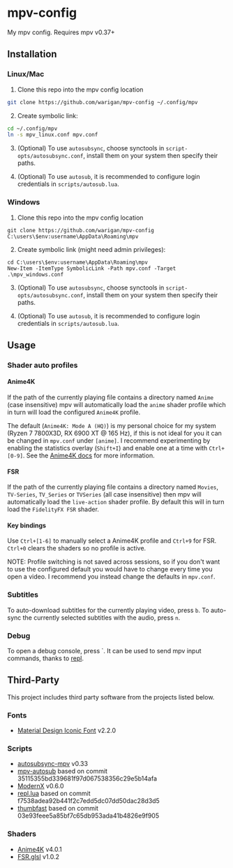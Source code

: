 # mpv-config

My mpv config. Requires mpv v0.37+

## Installation

### Linux/Mac

1. Clone this repo into the mpv config location
```sh
git clone https://github.com/warigan/mpv-config ~/.config/mpv
```

2. Create symbolic link:
```sh
cd ~/.config/mpv
ln -s mpv_linux.conf mpv.conf
```

3. (Optional) To use `autosubsync`, choose synctools in `script-opts/autosubsync.conf`, install them on your system then specify their paths.

4. (Optional) To use `autosub`, it is recommended to configure login credentials in `scripts/autosub.lua`.

### Windows

1. Clone this repo into the mpv config location
```pwsh
git clone https://github.com/warigan/mpv-config C:\users\$env:username\AppData\Roaming\mpv
```

2. Create symbolic link (might need admin privileges):
```pwsh
cd C:\users\$env:username\AppData\Roaming\mpv
New-Item -ItemType SymbolicLink -Path mpv.conf -Target .\mpv_windows.conf
```

3. (Optional) To use `autosubsync`, choose synctools in `script-opts/autosubsync.conf`, install them on your system then specify their paths.

4. (Optional) To use `autosub`, it is recommended to configure login credentials in `scripts/autosub.lua`.

## Usage

### Shader auto profiles

#### Anime4K

If the path of the currently playing file contains a directory named `Anime` (case insensitive) mpv will automatically load the `anime` shader profile which in turn will load the configured `Anime4K` profile.

The default (`Anime4K: Mode A (HQ)`) is my personal choice for my system (Ryzen 7 7800X3D, RX 6900 XT @ 165 Hz), if this is not ideal for you it can be changed in `mpv.conf` under `[anime]`. I recommend experimenting by enabling the statistics overlay (`Shift+I`) and enable one at a time with `Ctrl+[0-9]`. See the [Anime4K docs](https://github.com/bloc97/Anime4K/blob/master/md/GLSL_Instructions_Advanced.md) for more information.

#### FSR

If the path of the currently playing file contains a directory named `Movies`, `TV-Series`, `TV_Series` or `TVSeries` (all case insensitive) then mpv will automatically load the `live-action` shader profile. By default this will in turn load the `FidelityFX FSR` shader.

#### Key bindings

Use `Ctrl+[1-6]` to manually select a Anime4K profile and `Ctrl+9` for FSR. `Ctrl+0` clears the shaders so no profile is active.

NOTE: Profile switching is not saved across sessions, so if you don't want to use the configured default you would have to change every time you open a video. I recommend you instead change the defaults in `mpv.conf`.

### Subtitles

To auto-download subtitles for the currently playing video, press `b`. To auto-sync the currently selected subtitles with the audio, press `n`.

### Debug

To open a debug console, press `. It can be used to send mpv input commands, thanks to [repl](https://github.com/rossy/mpv-repl).

## Third-Party

This project includes third party software from the projects listed below.

### Fonts
* [Material Design Iconic Font](https://github.com/zavoloklom/material-design-iconic-font) v2.2.0

### Scripts
* [autosubsync-mpv](https://github.com/joaquintorres/autosubsync-mpv) v0.33
* [mpv-autosub](https://github.com/davidde/mpv-autosub) based on commit 35115355bd339681f97d067538356c29e5b14afa
* [ModernX](https://github.com/cyl0/ModernX) v0.6.0
* [repl.lua](https://github.com/rossy/mpv-repl) based on commit f7538adea92b441f2c7edd5dc07dd50dac28d3d5
* [thumbfast](https://github.com/po5/thumbfast) based on commit 03e93feee5a85bf7c65db953ada41b4826e9f905

### Shaders
* [Anime4K](https://github.com/bloc97/Anime4K) v4.0.1
* [FSR.glsl](https://gist.github.com/agyild/82219c545228d70c5604f865ce0b0ce5) v1.0.2
